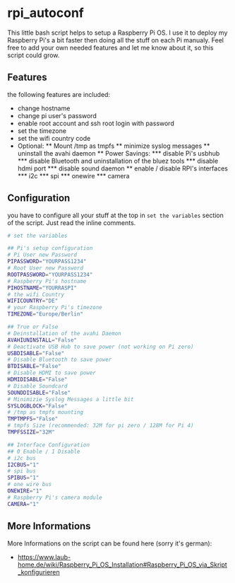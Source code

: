 # rpi_autoconf
This little bash script helps to setup a Raspberry Pi OS. I use it to deploy my Raspberry Pi's a bit faster then doing all the stuff on each Pi manualy. Feel free to add your own needed features and let me know about it, so this script could grow.

## Features
the following features are included:
* change hostname
* change pi user's password
* enable root account and ssh root login with password
* set the timezone
* set the wifi country code
* Optional:
** Mount /tmp as tmpfs
** minimize syslog messages
** uninstall the avahi daemon
** Power Savings:
*** disable Pi's usbhub
*** disable Bluetooth and uninstallation of the bluez tools
*** disable hdmi port
*** disable sound daemon
** enable / disable RPI's interfaces
*** i2c
*** spi
*** onewire
*** camera

## Configuration
you have to configure all your stuff at the top in `set the variables` section of the script. Just read the inline comments.

```bash
# set the variables

## Pi's setup configuration
# Pi User new Password
PIPASSWORD="YOURPASS1234"
# Root User new Password
ROOTPASSWORD="YOURPASS1234"
# Raspberry Pi's hostname
PIHOSTNAME="YOURRASPI"
# the wifi Country
WIFICOUNTRY="DE"
# your Raspberry Pi's timezone
TIMEZONE="Europe/Berlin"

## True or False
# Deinstallation of the avahi Daemon
AVAHIUNINSTALL="False"
# Deactivate USB Hub to save power (not working on Pi zero)
USBDISABLE="False"
# Disable Bluetooth to save power
BTDISABLE="False"
# Disable HDMI to save power
HDMIDISABLE="False"
# Disable Soundcard
SOUNDDISABLE="False"
# Minimizie Syslog Messages a little bit
SYSLOGBLOCK="False"
# /tmp as tmpfs mounting
TMPTMPFS="False"
# tmpfs Size (recommended: 32M for pi zero / 128M for Pi 4)
TMPFSSIZE="32M"

## Interface Configuration
## 0 Enable / 1 Disable 
# i2c bus
I2CBUS="1"
# spi bus
SPIBUS="1"
# one wire bus
ONEWIRE="1"
# Raspberry Pi's camera module
CAMERA="1"
```

## More Informations
More Informations on the script can be found here (sorry it's german): 
* https://www.laub-home.de/wiki/Raspberry_Pi_OS_Installation#Raspberry_Pi_OS_via_Skript_konfigurieren
